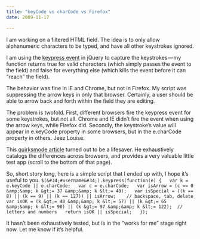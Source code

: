 ```yaml
---
title: "keyCode vs charCode vs Firefox"
date: 2009-11-17

---
```


I am working on a filtered HTML field. The idea is to only allow alphanumeric characters to be typed, and have all other keystrokes ignored.

I am using the [keypress event](http://docs.jquery.com/Events/keypress) in jQuery to capture the keystrokes — my function returns true for valid characters (which simply passes the event to the field) and false for everything else (which kills the event before it can “reach” the field).

The behavior was fine in IE and Chrome, but not in Firefox. My script was suppressing the arrow keys in only that browser. Certainly, a user should be able to arrow back and forth within the field they are editing.

The problem is twofold. First, different browsers fire the keypress event for some keystrokes, but not all. Chrome and IE didn’t fire the event when using the arrow keys, while Firefox did. Secondly, the keystroke’s value will appear in e.keyCode property in some browsers, but in the e.charCode property in others. Jeez Louise.

This [quirksmode article](http://www.quirksmode.org/js/keys.html) turned out to be a lifesaver. He exhaustively catalogs the differences across browsers, and provides a very valuable little test app (scroll to the bottom of that page).

So, short story long, here is a simple script that I ended up with, I hope it’s useful to you.
`$(&#34;#username&#34;).keypress(function(e) {  
	var k = e.keyCode || e.charCode;  
	var c = e.charCode;  
	var isArrow = (c == 0 &amp;&amp; k &gt;= 37 &amp;&amp; k &lt;= 40);  
	var isSpecial = ((k == 8) || (k == 9) || (k == 127)) || isArrow;	// backspace, tab, delete  
	var isOK = (k &gt;= 48 &amp;&amp; k &lt;= 57) || (k &gt;= 65 &amp;&amp; k &lt;= 90) || (k &gt;= 97 &amp;&amp; k &lt;= 122);  // letters and numbers  
	return isOK || isSpecial;  
});`

It hasn’t been exhaustively tested, but is in the “works for me” stage right now. Let me know if it’s helpful.
